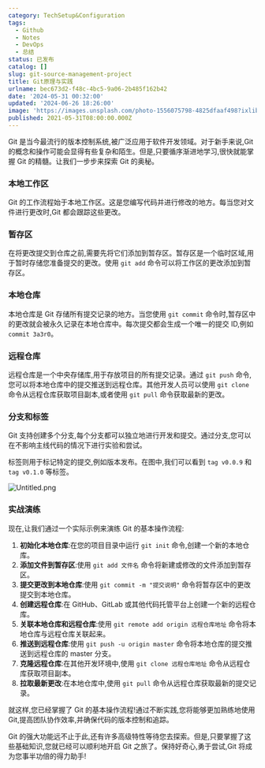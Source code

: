 ```yaml
---
category: TechSetup&Configuration
tags:
  - Github
  - Notes
  - DevOps
  - 总结
status: 已发布
catalog: []
slug: git-source-management-project
title: Git原理与实践
urlname: bec673d2-f48c-4bc5-9a06-2b485f162b42
date: '2024-05-31 00:32:00'
updated: '2024-06-26 18:26:00'
image: 'https://images.unsplash.com/photo-1556075798-4825dfaaf498?ixlib=rb-4.0.3&q=85&fm=jpg&crop=entropy&cs=srgb'
published: 2021-05-31T08:00:00.000Z
---
```


Git 是当今最流行的版本控制系统,被广泛应用于软件开发领域。对于新手来说,Git 的概念和操作可能会显得有些复杂和陌生。但是,只要循序渐进地学习,很快就能掌握 Git 的精髓。让我们一步步来探索 Git 的奥秘。


### 本地工作区


Git 的工作流程始于本地工作区。这是您编写代码并进行修改的地方。每当您对文件进行更改时,Git 都会跟踪这些更改。


### 暂存区


在将更改提交到仓库之前,需要先将它们添加到暂存区。暂存区是一个临时区域,用于暂时存储您准备提交的更改。使用 `git add` 命令可以将工作区的更改添加到暂存区。


### 本地仓库


本地仓库是 Git 存储所有提交记录的地方。当您使用 `git commit` 命令时,暂存区中的更改就会被永久记录在本地仓库中。每次提交都会生成一个唯一的提交 ID,例如 `commit 3a3r0`。


### 远程仓库


远程仓库是一个中央存储库,用于存放项目的所有提交记录。通过 `git push` 命令,您可以将本地仓库中的提交推送到远程仓库。其他开发人员可以使用 `git clone` 命令从远程仓库获取项目副本,或者使用 `git pull` 命令获取最新的更改。


### 分支和标签


Git 支持创建多个分支,每个分支都可以独立地进行开发和提交。通过分支,您可以在不影响主线代码的情况下进行实验和尝试。


标签则用于标记特定的提交,例如版本发布。在图中,我们可以看到 `tag v0.0.9` 和 `tag v0.1.0` 等标签。


![Untitled.png](https://prod-files-secure.s3.us-west-2.amazonaws.com/5d24fe63-e567-4804-86f9-9fdc62e13082/77b77e01-3aab-4add-bdbd-7f489727861d/Untitled.png?X-Amz-Algorithm=AWS4-HMAC-SHA256&X-Amz-Content-Sha256=UNSIGNED-PAYLOAD&X-Amz-Credential=ASIAZI2LB4663NZMRS7R%2F20250320%2Fus-west-2%2Fs3%2Faws4_request&X-Amz-Date=20250320T053815Z&X-Amz-Expires=3600&X-Amz-Security-Token=IQoJb3JpZ2luX2VjEC0aCXVzLXdlc3QtMiJGMEQCIGP%2B%2FZaJN1Uwx7RlUN%2Blzayqf9byua4rhkpCx%2FvDrWI%2FAiAq4vFou9M%2FlCOe9OIRcutQibpkSXYfEpTaG6dT0a5nRyqIBAiG%2F%2F%2F%2F%2F%2F%2F%2F%2F%2F8BEAAaDDYzNzQyMzE4MzgwNSIMqsEyiQXFymFnxDj2KtwDn3%2FvcHo0%2BluIjB8WfuVptSbBaooH%2BSHfE6IsuaQM2D5y6u1wXx4faPX1VElIAUWvODE9cU2V71D1m2fCM%2F6v2nRZuwC1%2FP%2BskZrbz8VvAgieWMN%2F02mJWAZ6txLjDcJTMwypgu0moO8zsJ6ppE9G3URT4%2FeuJ8hXxf9oV%2FTZSKfohOYFNLOMyx%2FtSapq9FGiwSf1Xnv0Aum3NK0stb8ZuzqHyNNah79giNa%2B4ZQPriGdhBCMPNp8XuukYnEUG7kkPlS%2BHtGeZoKZ1QsYuEyRelJTtuu9h271wMnVuDCZsPMiDA79YqEVS0bc98HrVU%2FBCgzb03wo7MKG301xATU5lrgtA9CuBEuhM2NlMdLVIYEUmrSresUJ7XhmbRh5A4kluW8e4QEkCH9A7CfwHUXhCOfse2pLgD%2B0Hl1N5cHaUHyu5ACMcrjfL7hCCSfNaxAl%2BfX9MbynvCCqm6J4Mva3yEl7%2BJwPALQOY4iyPedcdx9gfp8QLvUuCKpM%2BUCcjURp%2FvdJoCW%2BkkNVZEyGf1h4BKOg771wmhfBdMSXSSnE2GJtgvk1NwQif8KRcZ%2FXtEI6jXRcIMfFyglXkT0%2BKlsc44q1f6%2FJw33ZzxbubKa6Wsi4gfPmSIuwGosooKgwtMXuvgY6pgHH6gzegCNGi1orjXS6lPcq85Es9XCW5clht13fZbMxOfBXLLbz9tx9qNK24rMAdVoYKT75IFTV6UobQvimpPwKQrBxFhgYlAaAM6yZ6YBiyHuzltGz9TUcUGcor0PFqDmqr31rKGqXGsgICSNg0d6ItLOa%2Bl9ZNqadd8oKPwwS1ZEyXDWDSrb3h47zNDofu92r1D845Ah4qTYXndnyfVFruV2ekEFc&X-Amz-Signature=33cf401f95abec02944faab86fb2637a4d4930a30a452d12bb257f8b53b188e7&X-Amz-SignedHeaders=host&x-id=GetObject)


### 实战演练


现在,让我们通过一个实际示例来演练 Git 的基本操作流程:

1. **初始化本地仓库**:在您的项目目录中运行 `git init` 命令,创建一个新的本地仓库。
2. **添加文件到暂存区**:使用 `git add 文件名` 命令将新建或修改的文件添加到暂存区。
3. **提交更改到本地仓库**:使用 `git commit -m "提交说明"` 命令将暂存区中的更改提交到本地仓库。
4. **创建远程仓库**:在 GitHub、GitLab 或其他代码托管平台上创建一个新的远程仓库。
5. **关联本地仓库和远程仓库**:使用 `git remote add origin 远程仓库地址` 命令将本地仓库与远程仓库关联起来。
6. **推送到远程仓库**:使用 `git push -u origin master` 命令将本地仓库的提交推送到远程仓库的 master 分支。
7. **克隆远程仓库**:在其他开发环境中,使用 `git clone 远程仓库地址` 命令从远程仓库获取项目副本。
8. **拉取最新更改**:在本地仓库中,使用 `git pull` 命令从远程仓库获取最新的提交记录。

就这样,您已经掌握了 Git 的基本操作流程!通过不断实践,您将能够更加熟练地使用 Git,提高团队协作效率,并确保代码的版本控制和追踪。


Git 的强大功能远不止于此,还有许多高级特性等待您去探索。但是,只要掌握了这些基础知识,您就已经可以顺利地开启 Git 之旅了。保持好奇心,勇于尝试,Git 将成为您事半功倍的得力助手!


